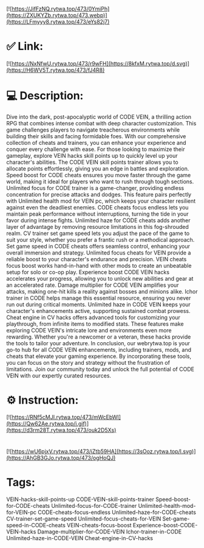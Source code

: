 [![https://JifFzNQ.rytwa.top/473/0YmiPh](https://ZXUKYZb.rytwa.top/473.webp)](https://LFmyyy8.rytwa.top/473/eYs82j7)
# ✅ Link:
[![https://NxNfwU.rytwa.top/473/r9wFH](https://8kfxM.rytwa.top/d.svg)](https://H6WV5T.rytwa.top/473/fJ4R8)
# 💻 Description:
Dive into the dark, post-apocalyptic world of CODE VEIN, a thrilling action RPG that combines intense combat with deep character customization. This game challenges players to navigate treacherous environments while building their skills and facing formidable foes. With our comprehensive collection of cheats and trainers, you can enhance your experience and conquer every challenge with ease.
For those looking to maximize their gameplay, explore VEIN hacks skill points up to quickly level up your character's abilities. The CODE VEIN skill points trainer allows you to allocate points effortlessly, giving you an edge in battles and exploration. Speed boost for CODE cheats ensures you move faster through the game world, making it ideal for players who want to rush through tough sections.
Unlimited focus for CODE trainer is a game-changer, providing endless concentration for precise attacks and dodges. This feature pairs perfectly with Unlimited health mod for VEIN pc, which keeps your character resilient against even the deadliest enemies. CODE cheats focus endless lets you maintain peak performance without interruptions, turning the tide in your favor during intense fights.
Unlimited haze for CODE cheats adds another layer of advantage by removing resource limitations in this fog-shrouded realm. CV trainer set game speed lets you adjust the pace of the game to suit your style, whether you prefer a frantic rush or a methodical approach. Set game speed in CODE cheats offers seamless control, enhancing your overall immersion and strategy.
Unlimited focus cheats for VEIN provide a reliable boost to your character's endurance and precision. VEIN cheats focus boost works hand-in-hand with other mods to create an unbeatable setup for solo or co-op play. Experience boost CODE VEIN hacks accelerates your progress, allowing you to unlock new abilities and gear at an accelerated rate.
Damage multiplier for CODE VEIN amplifies your attacks, making one-hit kills a reality against bosses and minions alike. Ichor trainer in CODE helps manage this essential resource, ensuring you never run out during critical moments. Unlimited haze in CODE VEIN keeps your character's enhancements active, supporting sustained combat prowess.
Cheat engine in CV hacks offers advanced tools for customizing your playthrough, from infinite items to modified stats. These features make exploring CODE VEIN's intricate lore and environments even more rewarding. Whether you're a newcomer or a veteran, these hacks provide the tools to tailor your adventure.
In conclusion, our webrytwa.top is your go-to hub for all CODE VEIN enhancements, including trainers, mods, and cheats that elevate your gaming experience. By incorporating these tools, you can focus on the story and strategy without the frustration of limitations. Join our community today and unlock the full potential of CODE VEIN with our expertly curated resources.

# ⚙️ Instruction:
[![https://RNf5cMJI.rytwa.top/473/mWcEbWI](https://Qw62Ae.rytwa.top/i.gif)](https://d3rm28T.rytwa.top/473/ouk2D5Xs)
#
[![https://wU6pjxV.rytwa.top/473/iZtb59HA](https://3sOoz.rytwa.top/l.svg)](https://AhGB3GJo.rytwa.top/473/ogHoQJ)
# Tags:
VEIN-hacks-skill-points-up CODE-VEIN-skill-points-trainer Speed-boost-for-CODE-cheats Unlimited-focus-for-CODE-trainer Unlimited-health-mod-for-VEIN-pc CODE-cheats-focus-endless Unlimited-haze-for-CODE-cheats CV-trainer-set-game-speed Unlimited-focus-cheats-for-VEIN Set-game-speed-in-CODE-cheats VEIN-cheats-focus-boost Experience-boost-CODE-VEIN-hacks Damage-multiplier-for-CODE-VEIN Ichor-trainer-in-CODE Unlimited-haze-in-CODE-VEIN Cheat-engine-in-CV-hacks





